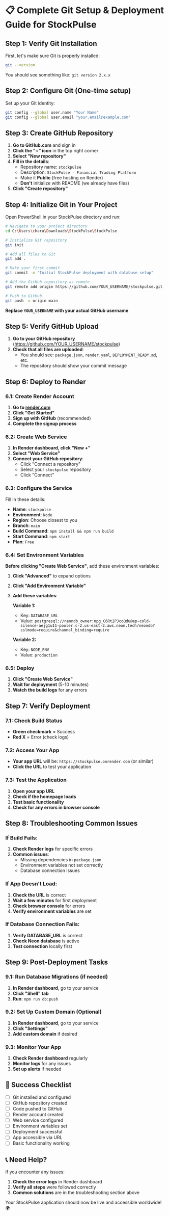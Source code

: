 # 📋 Complete Git Setup & Deployment Guide for StockPulse

## Step 1: Verify Git Installation

First, let's make sure Git is properly installed:

```bash
git --version
```

You should see something like: `git version 2.x.x`

## Step 2: Configure Git (One-time setup)

Set up your Git identity:

```bash
git config --global user.name "Your Name"
git config --global user.email "your.email@example.com"
```

## Step 3: Create GitHub Repository

1. **Go to GitHub.com** and sign in
2. **Click the "+" icon** in the top right corner
3. **Select "New repository"**
4. **Fill in the details**:
   - Repository name: `stockpulse`
   - Description: `StockPulse - Financial Trading Platform`
   - Make it **Public** (free hosting on Render)
   - **Don't** initialize with README (we already have files)
5. **Click "Create repository"**

## Step 4: Initialize Git in Your Project

Open PowerShell in your StockPulse directory and run:

```bash
# Navigate to your project directory
cd C:\Users\charu\Downloads\StockPulse\StockPulse

# Initialize Git repository
git init

# Add all files to Git
git add .

# Make your first commit
git commit -m "Initial StockPulse deployment with database setup"

# Add the GitHub repository as remote
git remote add origin https://github.com/YOUR_USERNAME/stockpulse.git

# Push to GitHub
git push -u origin main
```

**Replace `YOUR_USERNAME` with your actual GitHub username**

## Step 5: Verify GitHub Upload

1. **Go to your GitHub repository** (https://github.com/YOUR_USERNAME/stockpulse)
2. **Check that all files are uploaded**:
   - You should see: `package.json`, `render.yaml`, `DEPLOYMENT_READY.md`, etc.
   - The repository should show your commit message

## Step 6: Deploy to Render

### 6.1: Create Render Account
1. **Go to [render.com](https://render.com)**
2. **Click "Get Started"**
3. **Sign up with GitHub** (recommended)
4. **Complete the signup process**

### 6.2: Create Web Service
1. **In Render dashboard, click "New +"**
2. **Select "Web Service"**
3. **Connect your GitHub repository**:
   - Click "Connect a repository"
   - Select your `stockpulse` repository
   - Click "Connect"

### 6.3: Configure the Service
Fill in these details:

- **Name**: `stockpulse`
- **Environment**: `Node`
- **Region**: Choose closest to you
- **Branch**: `main`
- **Build Command**: `npm install && npm run build`
- **Start Command**: `npm start`
- **Plan**: `Free`

### 6.4: Set Environment Variables
**Before clicking "Create Web Service"**, add these environment variables:

1. **Click "Advanced"** to expand options
2. **Click "Add Environment Variable"**
3. **Add these variables**:

   **Variable 1:**
   - Key: `DATABASE_URL`
   - Value: `postgresql://neondb_owner:npg_C6Rt2PJcoQdu@ep-cold-silence-aejg1u11-pooler.c-2.us-east-2.aws.neon.tech/neondb?sslmode=require&channel_binding=require`

   **Variable 2:**
   - Key: `NODE_ENV`
   - Value: `production`

### 6.5: Deploy
1. **Click "Create Web Service"**
2. **Wait for deployment** (5-10 minutes)
3. **Watch the build logs** for any errors

## Step 7: Verify Deployment

### 7.1: Check Build Status
- **Green checkmark** = Success
- **Red X** = Error (check logs)

### 7.2: Access Your App
- **Your app URL** will be: `https://stockpulse.onrender.com` (or similar)
- **Click the URL** to test your application

### 7.3: Test the Application
1. **Open your app URL**
2. **Check if the homepage loads**
3. **Test basic functionality**
4. **Check for any errors in browser console**

## Step 8: Troubleshooting Common Issues

### If Build Fails:
1. **Check Render logs** for specific errors
2. **Common issues**:
   - Missing dependencies in `package.json`
   - Environment variables not set correctly
   - Database connection issues

### If App Doesn't Load:
1. **Check the URL** is correct
2. **Wait a few minutes** for first deployment
3. **Check browser console** for errors
4. **Verify environment variables** are set

### If Database Connection Fails:
1. **Verify DATABASE_URL** is correct
2. **Check Neon database** is active
3. **Test connection** locally first

## Step 9: Post-Deployment Tasks

### 9.1: Run Database Migrations (if needed)
1. **In Render dashboard**, go to your service
2. **Click "Shell" tab**
3. **Run**: `npm run db:push`

### 9.2: Set Up Custom Domain (Optional)
1. **In Render dashboard**, go to your service
2. **Click "Settings"**
3. **Add custom domain** if desired

### 9.3: Monitor Your App
1. **Check Render dashboard** regularly
2. **Monitor logs** for any issues
3. **Set up alerts** if needed

## 🎉 Success Checklist

- [ ] Git installed and configured
- [ ] GitHub repository created
- [ ] Code pushed to GitHub
- [ ] Render account created
- [ ] Web service configured
- [ ] Environment variables set
- [ ] Deployment successful
- [ ] App accessible via URL
- [ ] Basic functionality working

## 📞 Need Help?

If you encounter any issues:
1. **Check the error logs** in Render dashboard
2. **Verify all steps** were followed correctly
3. **Common solutions** are in the troubleshooting section above

Your StockPulse application should now be live and accessible worldwide! 🌍 